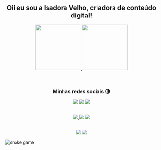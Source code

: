 <div align="center">
<h2> Oii eu sou a Isadora Velho, criadora de conteúdo digital! </h2>
</div> 

<div align="center">
<a href="https://github.com/isadoraavelhow"> 
<img height="150em" src="https://github-readme-stats.vercel.app/api?username=isadoraavelhow&show_icons=true&theme=dracula&title_color=FFFFFF&text__color=FFFFFF&icon_color=FFFFFF&bg_color=DEG,4169E1,CB5FCE&locale=pt-br&include_all_commits=true&count_private=true"/>
<img height="150em" src="https://github-readme-stats.vercel.app/api/top-langs/?username=isadoraavelhow&theme=dracula&layout=compact&locale=pt-br&title_color=FFFFFF&text__color=FFFFFF&icon_color=FFFFFF&bg_color=DEG,CB5FCE,4169E1"/>
</a> </div> <br>

<br>
<div align="center">
<h3 align="center"> Minhas redes sociais 🌗</h3>
<a href="https://www.youtube.com/channel/UCIGbJDhciBHXcmFrdDpyufA"><img src="https://img.shields.io/badge/YouTube-FF0000?style=for-the-badge&logo=youtube&logoColor=white"/></a>
<a href="mailto:isadoraavelhow@gmail.com"><img src="https://img.shields.io/badge/Gmail-D1364B?style=for-the-badge&logo=gmail&logoColor=white"/></a>
<a href="https://www.instagram.com/isadoraavelhow/?igshid=YmMyMTA2M2Y="><img src="https://img.shields.io/badge/Instagram-E4405F?style=for-the-badge&logo=instagram&logoColor=white"/></a>
<br><br>

<a href="https://www.twitter.com/isadorothy_v?s=21$t=HIWSZwA2SiZBCLA2SBGVWw"><img src ="https://img.shields.io/badge/Twitter-1DA1F2?style=for-the-badge&logo=twitter&logoColor=white"/>
<a href="https://discord.gg/BQJxjFtdn3"><img src="https://img.shields.io/badge/Discord-5865F2?style=for-the-badge&logo=discord&logoColor=white"></a>
<a href="###################"><img src ="https://img.shields.io/badge/Steam-1b2838?style=for-the-badge&logo=steam&logoColor=white"/></a>
<br><br>

<a href="https://open.spotify.com/user/vgmnk0v53xtcwg3zechhfs70j?si=umhWNBeCS8ik7k5Ht8QwUQ&nd=1"><img src="https://img.shields.io/badge/Spotify-black?style=for-the-badge&logo=spotify&logoColor=dark_green"/></a>
<a href="https://vm.tiktok.com/ZMLGh1frT/"><img src="https://img.shields.io/badge/TikTok-000000?style=for-the-badge&logo=tiktok&logoColor=white"/></a>
</div>

![snake game](https://github.com/isadoraavelhow/isadoraavelhow/blob/output/github-contribution-grid-snake.svg)
